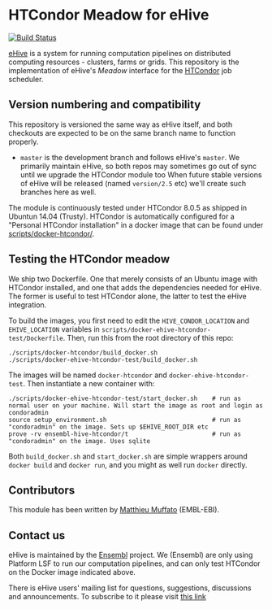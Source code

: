 
HTCondor Meadow for eHive
=========================

[![Build Status](https://travis-ci.org/muffato/ensembl-hive-htcondor.svg?branch=master)](https://travis-ci.org/muffato/ensembl-hive-htcondor)

[eHive](https://github.com/Ensembl/ensembl-hive) is a system for running computation pipelines on distributed computing resources - clusters, farms or grids.
This repository is the implementation of eHive's _Meadow_ interface for the [HTCondor](https://research.cs.wisc.edu/htcondor/) job scheduler.


Version numbering and compatibility
-----------------------------------

This repository is versioned the same way as eHive itself, and both
checkouts are expected to be on the same branch name to function properly.
* `master` is the development branch and follows eHive's `master`. We
  primarily maintain eHive, so both repos may sometimes go out of sync
  until we upgrade the HTCondor module too
When future stable versions of eHive will be released (named `version/2.5`
etc) we'll create such branches here as well.

The module is continuously tested under HTCondor 8.0.5 as shipped in
Ubuntun 14.04 (Trusty). HTCondor is automatically configured for a
"Personal HTCondor installation" in a docker image that can be found under
[scripts/docker-htcondor/](scripts/docker-htcondor/).


Testing the HTCondor meadow
---------------------------

We ship two Dockerfile. One that merely consists of an Ubuntu image with
HTCondor installed, and one that adds the dependencies needed for eHive.
The former is useful to test HTCondor alone, the latter to test the eHive
integration.

To build the images, you first need to edit the `HIVE_CONDOR_LOCATION` and
`EHIVE_LOCATION` variables in
`scripts/docker-ehive-htcondor-test/Dockerfile`.
Then, run this from the root directory of this repo:

```
./scripts/docker-htcondor/build_docker.sh
./scripts/docker-ehive-htcondor-test/build_docker.sh
```

The images will be named `docker-htcondor` and `docker-ehive-htcondor-test`.
Then instantiate a new container with:

```
./scripts/docker-ehive-htcondor-test/start_docker.sh    # run as normal user on your machine. Will start the image as root and login as condoradmin
source setup_environment.sh                             # run as "condoradmin" on the image. Sets up $EHIVE_ROOT_DIR etc
prove -rv ensembl-hive-htcondor/t                       # run as "condoradmin" on the image. Uses sqlite
```

Both `build_docker.sh` and `start_docker.sh` are simple wrappers around `docker
build` and `docker run`, and you might as well run `docker` directly.


Contributors
------------

This module has been written by [Matthieu Muffato](https://github.com/muffato) (EMBL-EBI).


Contact us
----------

eHive is maintained by the [Ensembl](http://www.ensembl.org/info/about/) project.
We (Ensembl) are only using Platform LSF to run our computation
pipelines, and can only test HTCondor on the Docker image indicated above.

There is eHive users' mailing list for questions, suggestions, discussions and announcements.
To subscribe to it please visit [this link](http://listserver.ebi.ac.uk/mailman/listinfo/ehive-users)

